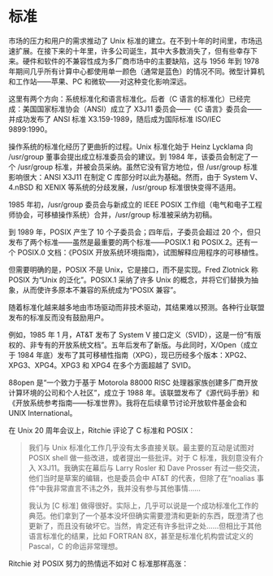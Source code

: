 # 标准

市场的压力和用户的需求推动了 Unix 标准的建立。在不到十年的时间里，市场迅速扩展。在接下来的十年里，许多公司诞生，其中大多数消失了，但有些幸存下来。硬件和软件的不兼容性成为多厂商市场中的主要缺陷，这与 1956 年到 1978 年期间几乎所有计算中心都使用单一颜色（通常是蓝色）的情况不同。微型计算机和工作站——苹果、PC 和微软——对这种变化影响深远。

这里有两个方向：系统标准化和语言标准化。后者（C 语言的标准化）已经完成：美国国家标准协会（ANSI）成立了 X3J11 委员会——《C 语言》委员会——并成功发布了 ANSI 标准 X3.159-1989，随后成为国际标准 ISO/IEC 9899:1990。

操作系统的标准化经历了更曲折的过程。Unix 标准化始于 Heinz Lycklama 向 /usr/group 董事会提出成立标准委员会的建议。到 1984 年，该委员会制定了一个 /usr/group 标准，并被会员采纳。虽然它没有官方地位，但 /usr/group 标准影响很大：ANSI X3J11 在制定 C 库部分时以此为基础。然而，由于 System V、4.nBSD 和 XENIX 等系统的分歧发展，/usr/group 标准很快变得不适用。

1985 年初，/usr/group 委员会与新成立的 IEEE POSIX 工作组（电气和电子工程师协会，可移植操作系统）合并，/usr/group 标准被采纳为初稿。

到 1989 年，POSIX 产生了 10 个子委员会；四年后，子委员会超过 20 个，但只发布了两个标准——虽然是最重要的两个标准——POSIX.1 和 POSIX.2。还有一个 POSIX.0 文档：《POSIX 开放系统环境指南》，试图解释应用程序的可移植性。

但需要明确的是，POSIX 不是 Unix，它是接口，而不是实现。Fred Zlotnick 称 POSIX 为“Unix 的泛化”。POSIX.1 采纳了许多 Unix 的概念，并将它们替换为抽象，从而使许多原本不兼容的系统成为“POSIX 兼容”。

随着标准化越来越多地由市场驱动而非技术驱动，其结果难以预测。各种行业联盟发布的标准反而没有鼓励用户。

例如，1985 年 1 月，AT\&T 发布了 System V 接口定义（SVID），这是一份“有版权的、非专有的开放系统文档”。五年后发布了新版。与此同时，X/Open（成立于 1984 年底）发布了其可移植性指南（XPG），现已历经多个版本：XPG2、XPG3、XPG4。XPG3 和 XPG4 在多个方面超越了 SVID。

88open 是“一个致力于基于 Motorola 88000 RISC 处理器家族创建多厂商开放计算环境的公司和个人社区”，成立于 1988 年。该联盟发布了《源代码手册》和《开放系统参考指南——标准世界》。我将在后续章节讨论开放软件基金会和 UNIX International。

在 Unix 20 周年会议上，Ritchie 评论了 C 标准和 POSIX：

>我们与 Unix 标准化工作几乎没有太多直接关联。最主要的互动是试图对 POSIX shell 做一些改进，或者提出一些批评。对于 C 标准，我刻意没有介入 X3J11。我确实在幕后与 Larry Rosler 和 Dave Prosser 有过一些交流，他们当时是草案的编辑，也是委员会中 AT\&T 的代表，但除了在“noalias 事件”中我非常直言不讳之外，我并没有参与其他事情……
>
>我认为 \[C 标准] 做得很好。实际上，几乎可以说是一个成功标准化工作的典范。他们拿到了一个基本没坏但确实需要澄清和更新的东西，既澄清了也更新了，而且没有破坏它。当然，肯定还有许多批评之处……但相比于其他语言标准化的结果，比如 FORTRAN 8X，甚至是标准化机构尝试定义的 Pascal，C 的命运非常理想。

Ritchie 对 POSIX 努力的热情远不如对 C 标准那样高涨：

